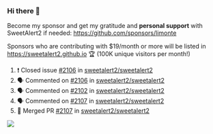 ### Hi there 👋

Become my sponsor and get my gratitude and **personal support** with SweetAlert2 if needed: https://github.com/sponsors/limonte

Sponsors who are contributing with $19/month or more will be listed in https://sweetalert2.github.io 🏆 (100K unique visitors per month!)

<!--START_SECTION:activity-->
1. ❗️ Closed issue [#2106](https://github.com/sweetalert2/sweetalert2/issues/2106) in [sweetalert2/sweetalert2](https://github.com/sweetalert2/sweetalert2)
2. 🗣 Commented on [#2106](https://github.com/sweetalert2/sweetalert2/issues/2106) in [sweetalert2/sweetalert2](https://github.com/sweetalert2/sweetalert2)
3. 🗣 Commented on [#2102](https://github.com/sweetalert2/sweetalert2/issues/2102) in [sweetalert2/sweetalert2](https://github.com/sweetalert2/sweetalert2)
4. 🗣 Commented on [#2107](https://github.com/sweetalert2/sweetalert2/issues/2107) in [sweetalert2/sweetalert2](https://github.com/sweetalert2/sweetalert2)
5. 🎉 Merged PR [#2107](https://github.com/sweetalert2/sweetalert2/pull/2107) in [sweetalert2/sweetalert2](https://github.com/sweetalert2/sweetalert2)
<!--END_SECTION:activity-->

![](https://github-readme-stats.vercel.app/api?username=limonte&theme=vue&show_icons=true)
